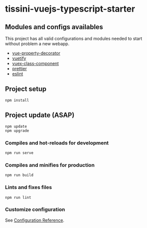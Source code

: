 # tissini-vuejs-typescript-starter

## Modules and configs availables
This project has all valid configurations and modules needed to start without problem a new webapp. 

* [vue-property-decorator](https://github.com/kaorun343/vue-property-decorator)
* [vuetify](https://vuetifyjs.com/en/getting-started/quick-start/)
* [vuex-class-component](https://github.com/michaelolof/vuex-class-component)
* [prettier](https://prettier.io/docs/en/install.html)
* [eslint](https://eslint.org/docs/user-guide/getting-started)


## Project setup
```
npm install
```

## Project update (ASAP)
```
npm update
npm upgrade
```

### Compiles and hot-reloads for development
```
npm run serve
```

### Compiles and minifies for production
```
npm run build
```

### Lints and fixes files
```
npm run lint
```

### Customize configuration
See [Configuration Reference](https://cli.vuejs.org/config/).

